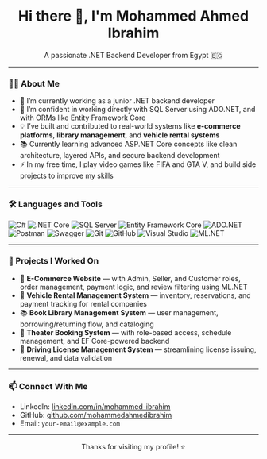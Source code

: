 <h1 align="center">Hi there 👋, I'm Mohammed Ahmed Ibrahim</h1>

<p align="center">
  A passionate .NET Backend Developer from Egypt 🇪🇬
</p>

---

### 👨‍💻 About Me

- 🔭 I’m currently working as a junior .NET backend developer  
- 🧠 I’m confident in working directly with SQL Server using ADO.NET, and with ORMs like Entity Framework Core  
- 💡 I’ve built and contributed to real-world systems like **e-commerce platforms**, **library management**, and **vehicle rental systems**  
- 📚 Currently learning advanced ASP.NET Core concepts like clean architecture, layered APIs, and secure backend development  
- ⚡ In my free time, I play video games like FIFA and GTA V, and build side projects to improve my skills  

---

### 🛠️ Languages and Tools

![C#](https://img.shields.io/badge/-C%23-239120?style=flat-square&logo=c-sharp&logoColor=white)
![.NET Core](https://img.shields.io/badge/-.NET%20Core-512BD4?style=flat-square&logo=dotnet&logoColor=white)
![SQL Server](https://img.shields.io/badge/-SQL%20Server-CC2927?style=flat-square&logo=microsoft-sql-server&logoColor=white)
![Entity Framework Core](https://img.shields.io/badge/-Entity%20Framework%20Core-006400?style=flat-square)
![ADO.NET](https://img.shields.io/badge/-ADO.NET-003B57?style=flat-square)
![Postman](https://img.shields.io/badge/-Postman-FF6C37?style=flat-square&logo=postman&logoColor=white)
![Swagger](https://img.shields.io/badge/-Swagger-85EA2D?style=flat-square&logo=swagger&logoColor=black)
![Git](https://img.shields.io/badge/-Git-F05032?style=flat-square&logo=git&logoColor=white)
![GitHub](https://img.shields.io/badge/-GitHub-181717?style=flat-square&logo=github&logoColor=white)
![Visual Studio](https://img.shields.io/badge/-Visual%20Studio-5C2D91?style=flat-square&logo=visual-studio&logoColor=white)
![ML.NET](https://img.shields.io/badge/-ML.NET-512BD4?style=flat-square&logo=.net&logoColor=white)

---

### 📌 Projects I Worked On

- 🛒 **E-Commerce Website** — with Admin, Seller, and Customer roles, order management, payment logic, and review filtering using ML.NET  
- 🚗 **Vehicle Rental Management System** — inventory, reservations, and payment tracking for rental companies  
- 📚 **Book Library Management System** — user management, borrowing/returning flow, and cataloging  
- 🎫 **Theater Booking System** — with role-based access, schedule management, and EF Core-powered backend  
- 🚦 **Driving License Management System** — streamlining license issuing, renewal, and data validation

---

### 📫 Connect With Me

- LinkedIn: [linkedin.com/in/mohammed-ibrahim](https://www.linkedin.com/in/mohammed-ibrahim)
- GitHub: [github.com/mohammedahmedibrahim](https://github.com/mohammedahmedibrahim)
- Email: `your-email@example.com`

---

<p align="center">
  Thanks for visiting my profile! ⭐️
</p>

